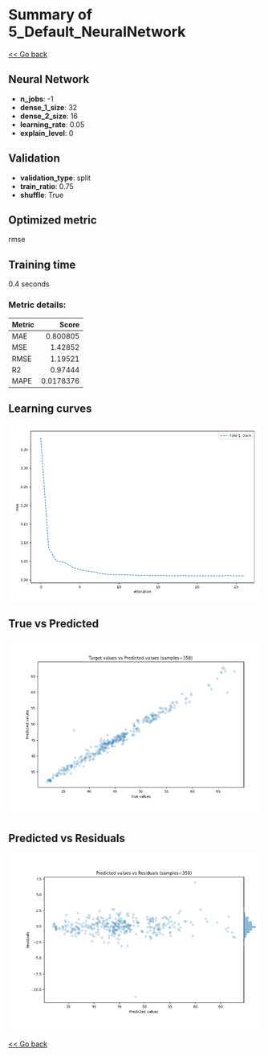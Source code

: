 # Summary of 5_Default_NeuralNetwork

[<< Go back](../README.md)


## Neural Network
- **n_jobs**: -1
- **dense_1_size**: 32
- **dense_2_size**: 16
- **learning_rate**: 0.05
- **explain_level**: 0

## Validation
 - **validation_type**: split
 - **train_ratio**: 0.75
 - **shuffle**: True

## Optimized metric
rmse

## Training time

0.4 seconds

### Metric details:
| Metric   |     Score |
|:---------|----------:|
| MAE      | 0.800805  |
| MSE      | 1.42852   |
| RMSE     | 1.19521   |
| R2       | 0.97444   |
| MAPE     | 0.0178376 |



## Learning curves
![Learning curves](learning_curves.png)
## True vs Predicted

![True vs Predicted](true_vs_predicted.png)


## Predicted vs Residuals

![Predicted vs Residuals](predicted_vs_residuals.png)



[<< Go back](../README.md)
